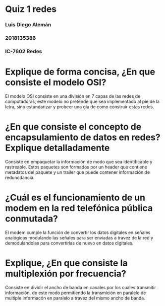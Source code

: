 # Quiz 1 redes
### Luis Diego Alemán
### 2018135386
### IC-7602 Redes

# Explique de forma concisa, ¿En que consiste el modelo OSI?
El modelo OSI consiste en una división en 7 capas de las redes de computadoras, este modelo no pretende que sea implementado al pie de la letra, sino estandarizar y probeer una gía de como construir estas redes.

# ¿En que consiste el concepto de encapsulamiento de datos en redes? Explique detalladamente
Consiste en empaquetar la información de modo que sea identificable y rastreable. Estos paquetes son formados por un header que contiene metadatos del paquete y un trailer que puede contener información de reduncdancia.
# ¿Cuál es el funcionamiento de un modem en la red telefónica pública conmutada?
El modem cumple la función de convertir los datos digitales en señales analógicas modulando las señales para ser enviadas a travez de la red y demodulandolas para convertirlas de nuevo en datos digitales.
# Explique, ¿En que consiste la multiplexión por frecuencia?
Consiste en  dividir el ancho de banda en canales por los cuales transmitir información, de este modo permitiendo la transmición en paralelo de multiple informacón en paralelo a travez del mismo ancho de banda.

